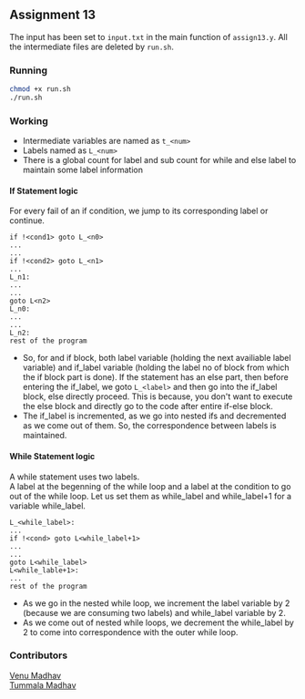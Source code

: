 ## Assignment 13

The input has been set to `input.txt` in the main function of `assign13.y`.
All the intermediate files are deleted by `run.sh`.

### Running
```bash
chmod +x run.sh
./run.sh
```

### Working
- Intermediate variables are named as `t_<num>`
- Labels named as `L_<num>`
- There is a global count for label and sub count for while and else label to maintain some label information

#### If Statement logic
For every fail of an if condition, we jump to its corresponding label or continue.
```
if !<cond1> goto L_<n0>
...
...
if !<cond2> goto L_<n1>
...
L_n1:
...
...
goto L<n2>
L_n0:
...
...
L_n2:
rest of the program
```
- So, for and if block, both label variable (holding the next availiable label variable) and if_label variable (holding the label no of block from which the if block part is done). If the statement has an else part, then before entering the if_label, we goto `L_<label>` and then go into the if_label block, else directly proceed. This is because, you don't want to execute the else block and directly go to the code after entire if-else block.</br>
- The if_label is incremented, as we go into nested ifs and decremented as we come out of them. So, the correspondence between labels is maintained.  

#### While Statement logic
A while statement uses two labels.  
A label at the begenning of the while loop and a label at the condition to go out of the while loop. Let us set them as while_label and while_label+1 for a variable while_label.  
```
L_<while_label>:
...
if !<cond> goto L<while_label+1>
...
...
goto L<while_label>
L<while_lable+1>:
...
rest of the program
```
- As we go in the nested while loop, we increment the label variable by 2 (because we are consuming two labels) and while_label variable by 2.  
- As we come out of nested while loops, we decrement the while_label by 2 to come into correspondence with the outer while loop.   

### Contributors
[Venu Madhav](https://github.com/venu22499)</br>
[Tummala Madhav](https://github.com/MadhavChoudhary)
